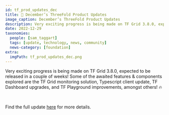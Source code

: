 ```yaml
---
id: tf_prod_updates_dec
title: 📣 December’s ThreeFold Product Updates
image_caption: December’s ThreeFold Product Updates
description: Very exciting progress is being made on TF Grid 3.8.0, expected to be released in a couple of weeks!
date: 2022-12-29
taxonomies:
  people: [sam_taggart]
  tags: [update, technology, news, community]
  news-category: [foundation]
extra:
  imgPath: tf_prod_updates_dec.png
---
```


<!-- *"This article was originally published by Victoria Obeegadoo a former member of ThreeFold Foundation."* -->

Very exciting progress is being made on TF Grid 3.8.0, expected to be released in a couple of weeks! Some of the awaited features & components explored are the TF Grid monitoring solution, Typescript client update, TF Dashboard upgrades, and TF Playground improvements, amongst others! 🔥

<br/>

Find the full update [here](https://forum.threefold.io/t/tf-product-updates-december-2022-tfgrid-v3-8-0-updates/3654) for more details.
